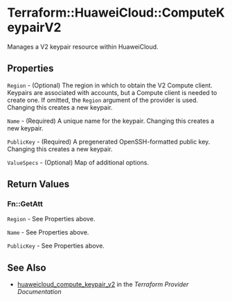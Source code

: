 # Terraform::HuaweiCloud::ComputeKeypairV2

Manages a V2 keypair resource within HuaweiCloud.

## Properties

`Region` - (Optional) The region in which to obtain the V2 Compute client. Keypairs are associated with accounts, but a Compute client is needed to create one. If omitted, the `Region` argument of the provider is used. Changing this creates a new keypair.

`Name` - (Required) A unique name for the keypair. Changing this creates a new keypair.

`PublicKey` - (Required) A pregenerated OpenSSH-formatted public key. Changing this creates a new keypair.

`ValueSpecs` - (Optional) Map of additional options.


## Return Values

### Fn::GetAtt

`Region` - See Properties above.

`Name` - See Properties above.

`PublicKey` - See Properties above.

## See Also

* [huaweicloud_compute_keypair_v2](https://www.terraform.io/docs/providers/huaweicloud/r/compute_keypair_v2.html) in the _Terraform Provider Documentation_